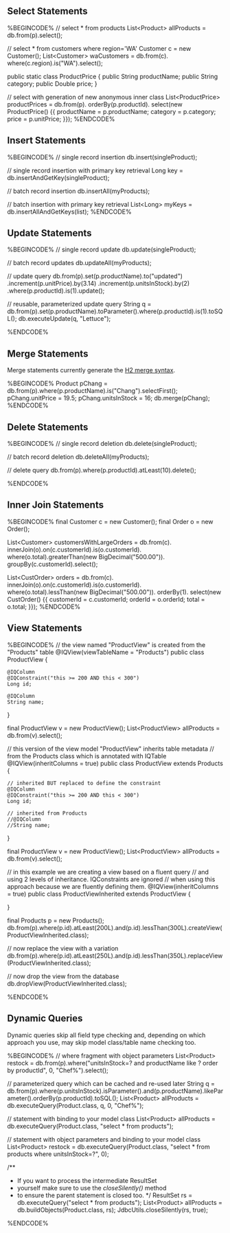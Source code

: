 ## Select Statements

%BEGINCODE%
// select * from products
List&lt;Product&gt; allProducts = db.from(p).select();

// select * from customers where region='WA'
Customer c = new Customer();
List&lt;Customer&gt; waCustomers = db.from(c). where(c.region).is("WA").select();

public static class ProductPrice {
	public String productName;
	public String category;
	public Double price;
}

// select with generation of new anonymous inner class
List&lt;ProductPrice&gt; productPrices =
    db.from(p).
    orderBy(p.productId).
    select(new ProductPrice() {{
        productName = p.productName;
        category = p.category;
        price = p.unitPrice;
    }});
%ENDCODE%

## Insert Statements

%BEGINCODE%
// single record insertion
db.insert(singleProduct);

// single record insertion with primary key retrieval
Long key = db.insertAndGetKey(singleProduct);

// batch record insertion
db.insertAll(myProducts);

// batch insertion with primary key retrieval
List&lt;Long&gt; myKeys = db.insertAllAndGetKeys(list);
%ENDCODE%

## Update Statements

%BEGINCODE%
// single record update
db.update(singleProduct);

// batch record updates
db.updateAll(myProducts);

// update query
db.from(p).set(p.productName).to("updated")
	.increment(p.unitPrice).by(3.14)
	.increment(p.unitsInStock).by(2)
	.where(p.productId).is(1).update();
	
// reusable, parameterized update query
String q = db.from(p).set(p.productName).toParameter().where(p.productId).is(1).toSQL();
db.executeUpdate(q, "Lettuce");

%ENDCODE%

## Merge Statements
Merge statements currently generate the [H2 merge syntax](http://h2database.com/html/grammar.html#merge).
 
%BEGINCODE%
Product pChang = db.from(p).where(p.productName).is("Chang").selectFirst();
pChang.unitPrice = 19.5;
pChang.unitsInStock = 16;
db.merge(pChang);
%ENDCODE%

## Delete Statements

%BEGINCODE%
// single record deletion
db.delete(singleProduct);  

// batch record deletion
db.deleteAll(myProducts);

// delete query
db.from(p).where(p.productId).atLeast(10).delete();

%ENDCODE%

## Inner Join Statements

%BEGINCODE%
final Customer c = new Customer();
final Order o = new Order();

List&lt;Customer&gt; customersWithLargeOrders =
    db.from(c).
    innerJoin(o).on(c.customerId).is(o.customerId).
    where(o.total).greaterThan(new BigDecimal("500.00")).
    groupBy(c.customerId).select();


List&lt;CustOrder&gt; orders =
    db.from(c).
    innerJoin(o).on(c.customerId).is(o.customerId).
    where(o.total).lessThan(new BigDecimal("500.00")).
    orderBy(1).
    select(new CustOrder() {{
        customerId = c.customerId;
        orderId = o.orderId;
        total = o.total;
    }});
%ENDCODE%

## View Statements

%BEGINCODE%
// the view named "ProductView" is created from the "Products" table
@IQView(viewTableName = "Products")
public class ProductView {

    @IQColumn
    @IQConstraint("this >= 200 AND this < 300")
    Long id;
	
    @IQColumn
    String name;
}

final ProductView v = new ProductView();
List&lt;ProductView&gt; allProducts = db.from(v).select();

// this version of the view model "ProductView" inherits table metadata
// from the Products class which is annotated with IQTable
@IQView(inheritColumns = true)
public class ProductView extends Products {

    // inherited BUT replaced to define the constraint
    @IQColumn
    @IQConstraint("this >= 200 AND this < 300")
    Long id;
	
    // inherited from Products
    //@IQColumn
    //String name;
}

final ProductView v = new ProductView();
List&lt;ProductView&gt; allProducts = db.from(v).select();

// in this example we are creating a view based on a fluent query
// and using 2 levels of inheritance.  IQConstraints are ignored
// when using this approach because we are fluently defining them.
@IQView(inheritColumns = true)
public class ProductViewInherited extends ProductView {

}

final Products p = new Products();
db.from(p).where(p.id).atLeast(200L).and(p.id).lessThan(300L).createView(ProductViewInherited.class);

// now replace the view with a variation
db.from(p).where(p.id).atLeast(250L).and(p.id).lessThan(350L).replaceView(ProductViewInherited.class);

// now drop the view from the database
db.dropView(ProductViewInherited.class);

%ENDCODE%

## Dynamic Queries

Dynamic queries skip all field type checking and, depending on which approach you use, may skip model class/table name checking too.

%BEGINCODE%
// where fragment with object parameters
List&lt;Product&gt; restock = db.from(p).where("unitsInStock=? and productName like ? order by productId", 0, "Chef%").select();

// parameterized query which can be cached and re-used later
String q = db.from(p).where(p.unitsInStock).isParameter().and(p.productName).likeParameter().orderBy(p.productId).toSQL();
List&lt;Product&gt; allProducts = db.executeQuery(Product.class, q, 0, "Chef%");

// statement with binding to your model class
List&lt;Product&gt; allProducts = db.executeQuery(Product.class, "select * from products");

// statement with object parameters and binding to your model class
List&lt;Product&gt; restock = db.executeQuery(Product.class, "select * from products where unitsInStock=?", 0);

/**
 * If you want to process the intermediate ResultSet
 * yourself make sure to use the <i>closeSilently()</i> method 
 * to ensure the parent statement is closed too.
 */
ResultSet rs = db.executeQuery("select * from products");
List&lt;Product&gt; allProducts = db.buildObjects(Product.class, rs);
JdbcUtils.closeSilently(rs, true);

%ENDCODE%
